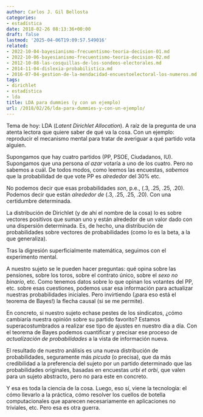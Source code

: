 ```yaml
---
author: Carlos J. Gil Bellosta
categories:
- estadística
date: 2018-02-26 08:13:36+00:00
draft: false
lastmod: '2025-04-06T19:09:57.549016'
related:
- 2022-10-04-bayesianismo-frecuentismo-teoria-decision-01.md
- 2022-10-06-bayesianismo-frecuentismo-teoria-decision-02.md
- 2012-10-08-las-cosquillas-de-los-sondeos-electorales.md
- 2014-11-04-dislexia-probabilistica.md
- 2016-07-04-gestion-de-la-mendacidad-encuestoelectoral-los-numeros.md
tags:
- dirichlet
- estadística
- lda
title: LDA para dummies (y con un ejemplo)
url: /2018/02/26/lda-para-dummies-y-con-un-ejemplo/
---
```


Tema de hoy: LDA (_Latent Dirichlet Allocation_). A raíz de la pregunta de una atenta lectora que quiere saber de qué va la cosa. Con un ejemplo: reproducir el mecanismo mental para tratar de averiguar a qué partido vota alguien.

Supongamos que hay cuatro partidos (PP, PSOE, Ciudadanos, IU). Supongamos que una persona _al azar_ votaría a uno de los cuatro. Pero no sabemos a cuál. De todos modos, como leemos las encuestas, _sabemos_ que la probabilidad de que vote PP es _alrededor_ del 30% etc.

No podemos decir que esas probabilidades _son_, p.e., (.3, .25, .25, .20). Podemos decir que están _alrededor de_ (.3, .25, .25, .20). Con una certidumbre determinada.

La distribución de Dirichlet (y de ahí el nombre de la cosa) lo es sobre vectores positivos que suman uno y están alrededor de un valor dado con una dispersión determinada. Es, de hecho, una distribución de probabilidades sobre vectores de probabilidades (como lo es la beta, a la que generaliza).

Tras la digresión superficialmente matemática, seguimos con el experimento mental.

A nuestro sujeto se le pueden hacer preguntas: qué opina sobre las pensiones, sobre los toros, sobre el contrato único, sobre el _sexo no binario_, etc. Como tenemos datos sobre lo que opinan los votantes del PP, etc. sobre esas cuestiones, podemos usar esa información para actualizar nuestras probabilidades iniciales. Pero invirtiendo (¡para eso está el teorema de Bayes!) la flecha causal (si se me permite).

En concreto, si nuestro sujeto echase pestes de los sindicatos, ¿cómo cambiaría nuestra opinión sobre su partido favorito? Estamos superacostumbrados a realizar ese tipo de ajustes en nuestro día a día. Con el teorema de Bayes podemos cuantificar y precisar ese proceso de _actualización de probabilidades_ a la vista de información nueva.

El resultado de nuestro análisis es una nueva distribución de probabilidades, seguramente más _picuda_ (o precisa), que da más credibilidad a la preferencia del sujeto por un partido determinado que las probabilidades originales, basadas en encuestas _urbi et orbi_, que valen para un sujeto abstracto, pero no para este en concreto.

Y esa es toda la ciencia de la cosa. Luego, eso sí, viene la tecnología: el cómo llevarlo a la práctica, cómo resolver los cuellos de botella computacionales que aparecen necesariamente en aplicaciones no triviales, etc. Pero esa es otra guerra.